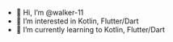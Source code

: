 - 👋 Hi, I’m @walker-11
- 👀 I’m interested in Kotlin, Flutter/Dart
- 🌱 I’m currently learning to Kotlin, Flutter/Dart
<!---
walker-11/walker-11 is a ✨ special ✨ repository because its `README.md` (this file) appears on your GitHub profile.
You can click the Preview link to take a look at your changes.
--->
